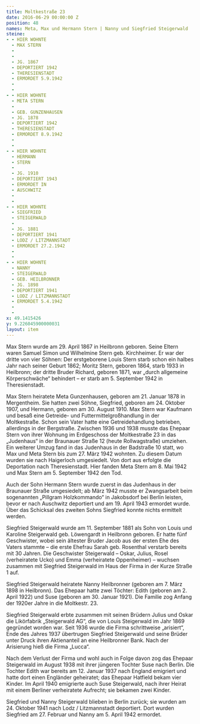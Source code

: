 ```yaml
---
title: Moltkestraße 23
date: 2016-06-29 00:00:00 Z
position: 48
names: Meta, Max und Hermann Stern | Nanny und Siegfried Steigerwald
steine:
- - HIER WOHNTE
  - MAX STERN
  - 
  - 
  - JG. 1867
  - DEPORTIERT 1942
  - THERESIENSTADT
  - ERMORDET 5.9.1942
  - 
  - 
- - HIER WOHNTE
  - META STERN
  - 
  - GEB. GUNZENHAUSEN
  - JG. 1878
  - DEPORTIERT 1942
  - THERESIENSTADT
  - ERMORDET 8.9.1942
  - 
  - 
- - HIER WOHNTE
  - HERMANN
  - STERN
  - 
  - JG. 1910
  - DEPORTIERT 1943
  - ERMORDET IN
  - AUSCHWITZ
  - 
  - 
- - HIER WOHNTE
  - SIEGFRIED
  - STEIGERWALD
  - 
  - JG. 1881
  - DEPORTIERT 1941
  - LODZ / LITZMANNSTADT
  - ERMORDET 27.2.1942
  - 
  - 
- - HIER WOHNTE
  - NANNY
  - STEIGERWALD
  - GEB. HEILBRONNER
  - JG. 1898
  - DEPORTIERT 1941
  - LODZ / LITZMANNSTADT
  - ERMORDET 5.4.1942
  - 
  - 
x: 49.1415426
y: 9.226045900000031
layout: item
---
```


Max Stern wurde am 29. April 1867 in Heilbronn geboren. Seine Eltern waren Samuel Simon und Wilhelmine Stern geb. Kirchheimer. Er war der dritte von vier Söhnen: Der erstgeborene Louis Stern starb schon ein halbes Jahr nach seiner Geburt 1862; Moritz Stern, geboren 1864, starb 1933 in Heilbronn; der dritte Bruder Richard, geboren 1871, war „durch allgemeine Körperschwäche“ behindert – er starb am 5. September 1942 in Theresienstadt.

Max Stern heiratete Meta Gunzenhausen, geboren am 21. Januar 1878 in Mergentheim. Sie hatten zwei Söhne, Siegfried, geboren am 24. Oktober 1907, und Hermann, geboren am 30. August 1910. Max Stern war Kaufmann und besaß eine Getreide- und Futtermittelgroßhandlung in der Moltkestraße. Schon sein Vater hatte eine Getreidehandlung betrieben, allerdings in der Bergstraße. Zwischen 1936 und 1938 musste das Ehepaar Stern von ihrer Wohnung im Erdgeschoss der Moltkestraße 23 in das „Judenhaus“ in der Braunauer Straße 12 (heute Rollwagstraße) umziehen. Ein weiterer Umzug fand in das Judenhaus in der Badstraße 10 statt, wo Max und Meta Stern bis zum 27. März 1942 wohnten. Zu diesem Datum wurden sie nach Haigerloch umgesiedelt. Von dort aus erfolgte die Deportation nach Theresienstadt. Hier fanden Meta Stern am 8. Mai 1942 und Max Stern am 5. September 1942 den Tod.

Auch der Sohn Hermann Stern wurde zuerst in das Judenhaus in der Braunauer Straße umgesiedelt; ab März 1942 musste er Zwangsarbeit beim sogenannten „Pillgram Holzkommando“ in Jakobsdorf bei Berlin leisten, bevor er nach Auschwitz deportiert und am 19. April 1943 ermordet wurde. Über das Schicksal des zweiten Sohns Siegfried konnte nichts ermittelt werden.


Siegfried Steigerwald wurde am 11. September 1881 als Sohn von Louis und Karoline Steigerwald geb. Löwengardt in Heilbronn geboren. Er hatte fünf Geschwister, wobei sein ältester Bruder Jacob aus der ersten Ehe des Vaters stammte – die erste Ehefrau Sarah geb. Rosenthal verstarb bereits mit 30 Jahren. Die Geschwister Steigerwald – Oskar, Julius, Rosel (verheiratete Ucko) und Emma (verheiratete Oppenheimer) – wuchsen zusammen mit Siegfried Steigerwald im Haus der Firma in der Kurze Straße 1 auf.

Siegfried Steigerwald heiratete Nanny Heilbronner (geboren am 7. März 1898 in Heilbronn). Das Ehepaar hatte zwei Töchter: Edith (geboren am 2. April 1922) und Suse (geboren am 30. Januar 1921). Die Familie zog Anfang der 1920er Jahre in die Moltkestr. 23.

Siegfried Steigerwald erbte zusammen mit seinen Brüdern Julius und Oskar die Likörfabrik „Steigerwald AG“, die von Louis Steigerwald im Jahr 1869 gegründet worden war. Seit 1936 wurde die Firma schrittweise „arisiert“, Ende des Jahres 1937 übertrugen Siegfried Steigerwald und seine Brüder unter Druck ihren Aktienanteil an eine Heilbronner Bank. Nach der Arisierung hieß die Firma „Lucca“.

Nach dem Verlust der Firma und wohl auch in Folge davon zog das Ehepaar Steigerwald im August 1938 mit ihrer jüngeren Tochter Suse nach Berlin. Die Tochter Edith war bereits am 12. Januar 1937 nach England emigriert und hatte dort einen Engländer geheiratet; das Ehepaar Hatfield bekam vier Kinder. Im April 1940 emigrierte auch Suse Steigerwald, nach ihrer Heirat mit einem Berliner verheiratete Aufrecht; sie bekamen zwei Kinder.

Siegfried und Nanny Steigerwald blieben in Berlin zurück; sie wurden am 24. Oktober 1941 nach Lodz / Litzmannstadt deportiert. Dort wurden Siegfried am 27. Februar und Nanny am 5. April 1942 ermordet.